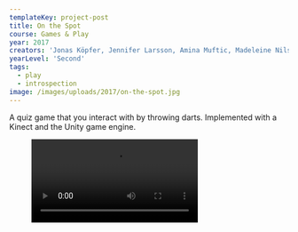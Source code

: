 ```yaml
---
templateKey: project-post
title: On the Spot
course: Games & Play
year: 2017
creators: 'Jonas Köpfer, Jennifer Larsson, Amina Muftic, Madeleine Nilsson, Sebastian Wictorin'
yearLevel: 'Second'
tags:
  - play
  - introspection
image: /images/uploads/2017/on-the-spot.jpg
---
```


A quiz game that you interact with by throwing darts. Implemented with a Kinect and the Unity game engine.

<figure>
<video controls src="/images/uploads/2017/on-the-spot.mp4"></video>
</figure>
